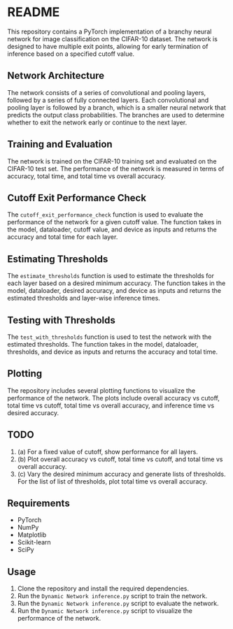 
# README

This repository contains a PyTorch implementation of a branchy neural network for image classification on the CIFAR-10 dataset. The network is designed to have multiple exit points, allowing for early termination of inference based on a specified cutoff value.

## Network Architecture

The network consists of a series of convolutional and pooling layers, followed by a series of fully connected layers. Each convolutional and pooling layer is followed by a branch, which is a smaller neural network that predicts the output class probabilities. The branches are used to determine whether to exit the network early or continue to the next layer.

## Training and Evaluation

The network is trained on the CIFAR-10 training set and evaluated on the CIFAR-10 test set. The performance of the network is measured in terms of accuracy, total time, and total time vs overall accuracy.

## Cutoff Exit Performance Check

The `cutoff_exit_performance_check` function is used to evaluate the performance of the network for a given cutoff value. The function takes in the model, dataloader, cutoff value, and device as inputs and returns the accuracy and total time for each layer.

## Estimating Thresholds

The `estimate_thresholds` function is used to estimate the thresholds for each layer based on a desired minimum accuracy. The function takes in the model, dataloader, desired accuracy, and device as inputs and returns the estimated thresholds and layer-wise inference times.

## Testing with Thresholds

The `test_with_thresholds` function is used to test the network with the estimated thresholds. The function takes in the model, dataloader, thresholds, and device as inputs and returns the accuracy and total time.

## Plotting

The repository includes several plotting functions to visualize the performance of the network. The plots include overall accuracy vs cutoff, total time vs cutoff, total time vs overall accuracy, and inference time vs desired accuracy.

## TODO

1. (a) For a fixed value of cutoff, show performance for all layers.
2. (b) Plot overall accuracy vs cutoff, total time vs cutoff, and total time vs overall accuracy.
3. (c) Vary the desired minimum accuracy and generate lists of thresholds. For the list of list of thresholds, plot total time vs overall accuracy.

## Requirements

* PyTorch
* NumPy
* Matplotlib
* Scikit-learn
* SciPy

## Usage

1. Clone the repository and install the required dependencies.
2. Run the `Dynamic Network inference.py` script to train the network.
3. Run the `Dynamic Network inference.py` script to evaluate the network.
4. Run the `Dynamic Network inference.py` script to visualize the performance of the network.
